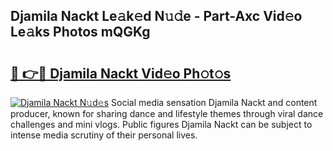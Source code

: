 ## Djamila Nackt Le𝚊k𝚎d N𝚞𝚍e - Part-Axc Vid𝚎o Le𝚊ks Photos mQGKg

# <h2><a href="http://fb6k4t.evod.top/?m=Djamila+Nackt">🔗 👉🔴 Djamila Nackt Vid𝚎o Ph𝚘t𝚘s</a></h2>

[![Djamila Nackt N𝚞d𝚎s](https://i.imgur.com/8V9OHl7.gif)](http://fb6k4t.evod.top/?m=Djamila+Nackt)
Social media sensation Djamila Nackt and content producer, known for sharing dance and lifestyle themes through viral dance challenges and mini vlogs. Public figures Djamila Nackt can be subject to intense media scrutiny of their personal lives. 
